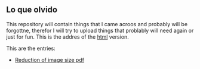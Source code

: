 ## Lo que olvido

This repository will contain things that I came acroos and probably will be forgottne, therefor I will try to upload things that problably will need again or just for fun. This is the addres of the [html](https://msalazarcgeo.github.io/olvido/) version.



This are the entries:

* [Reduction of image size pdf](./html_notebooks/reduce_image.html)

